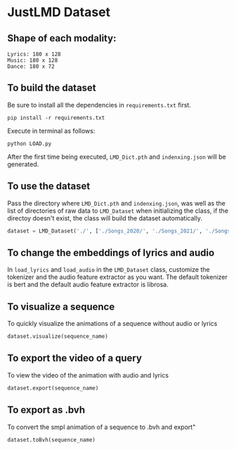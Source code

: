 # JustLMD Dataset

## Shape of each modality:
```
Lyrics: 180 x 128
Music: 180 x 128
Dance: 180 x 72
```

## To build the dataset
Be sure to install all the dependencies in `requirements.txt` first.
```
pip install -r requirements.txt
```

Execute in terminal as follows:
```shell
python LOAD.py
```
After the first time being executed, `LMD_Dict.pth` and `indenxing.json` will be generated.

## To use the dataset
Pass the directory where `LMD_Dict.pth` and `indenxing.json`, was well as the list of directories of raw data to `LMD_Dataset` when initializing the class, if the directoy doesn't exist, the class will build the dataset automatically.
```python
dataset = LMD_Dataset('./', ['./Songs_2020/', './Songs_2021/', './Songs_2022/'])
```

## To change the embeddings of lyrics and audio
In `load_lyrics` and `load_audio` in the `LMD_Dataset` class, customize the tokenizer and the audio feature extractor as you want.
The default tokenizer is bert and the default audio feature extractor is librosa.

## To visualize a sequence
To quickly visualize the animations of a sequence without audio or lyrics
```python
dataset.visualize(sequence_name)
```

## To export the video of a query
To view the video of the animation with audio and lyrics
```python
dataset.export(sequence_name)
```

## To export as .bvh
To convert the smpl animation of a sequence to .bvh and export"
```python 
dataset.toBvh(sequence_name)
```
```